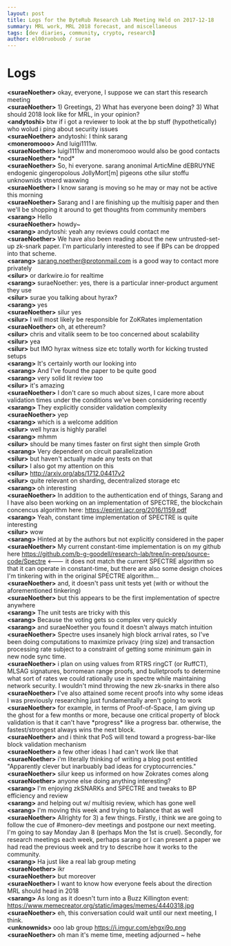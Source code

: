 ```yaml
---
layout: post
title: Logs for the ByteRub Research Lab Meeting Held on 2017-12-18
summary: MRL work, MRL 2018 forecast, and miscellaneous
tags: [dev diaries, community, crypto, research]
author: el00ruobuob / surae
---
```


# Logs  

**\<suraeNoether>** okay, everyone, I suppose we can start this research meeting  
**\<suraeNoether>** 1) Greetings, 2) What has everyone been doing? 3) What should 2018 look like for MRL, in your opinion?  
**\<andytoshi>** btw if i got a reviewer to look at the bp stuff (hypothetically) who wolud i ping about security issues  
**\<suraeNoether>** andytoshi: I think sarang  
**\<moneromooo>** And luigi1111w.  
**\<suraeNoether>** luigi1111w and moneromooo would also be good contacts  
**\<suraeNoether>** \*nod\*  
**\<suraeNoether>** So, hi everyone. sarang anonimal ArticMine dEBRUYNE endogenic gingeropolous JollyMort[m] pigeons othe silur stoffu unknownids vtnerd waxwing   
**\<suraeNoether>** I know sarang is moving so he may or may not be active this morning  
**\<suraeNoether>** Sarang and I are finishing up the multisig paper and then we'll be shopping it around to get thoughts from community members  
**\<sarang>** Hello  
**\<suraeNoether>** howdy~  
**\<sarang>** andytoshi: yeah any reviews could contact me  
**\<suraeNoether>** We have also been reading about the new untrusted-set-up zk-snark paper. I'm particularly interested to see if BPs can be dropped into that scheme.  
**\<sarang>** sarang.noether@protonmail.com is a good way to contact more privately  
**\<silur>** or darkwire.io for realtime  
**\<sarang>** suraeNoether: yes, there is a particular inner-product argument they use  
**\<silur>** surae you talking about hyrax?  
**\<sarang>** yes  
**\<suraeNoether>** silur yes  
**\<silur>** I will most likely be responsible for ZoKRates implementation  
**\<suraeNoether>** oh, at ethereum?  
**\<silur>** chris and vitalik seem to be too concerned about scalability  
**\<silur>** yea  
**\<silur>** but IMO hyrax witness size etc totally worth for kicking trusted setups  
**\<sarang>** It's certainly worth our looking into  
**\<sarang>** And I've found the paper to be quite good  
**\<sarang>** very solid lit review too  
**\<silur>** it's amazing  
**\<suraeNoether>** I don't care so much about sizes, I care more about validation times under the conditions we've been considering recently  
**\<sarang>** They explicitly consider validation complexity  
**\<suraeNoether>** yep  
**\<sarang>** which is a welcome addition  
**\<silur>** well hyrax is highly parallel  
**\<sarang>** mhmm  
**\<silur>** should be many times faster on first sight then simple Groth  
**\<sarang>** Very dependent on circuit parallelization  
**\<silur>** but haven't actually made any tests on that  
**\<silur>** I also got my attention on this  
**\<silur>** http://arxiv.org/abs/1712.04417v2  
**\<silur>** quite relevant on sharding, decentralized storage etc  
**\<sarang>** oh interesting  
**\<suraeNoether>** In addition to the authentication end of things, Sarang and I have also been working on an implementation of SPECTRE, the blockchain concencus algorithm here: https://eprint.iacr.org/2016/1159.pdf  
**\<sarang>** Yeah, constant time implementation of SPECTRE is quite interesting  
**\<silur>** wow  
**\<sarang>** Hinted at by the authors but not explicitly considered in the paper  
**\<suraeNoether>** My current constant-time implementation is on my github here https://github.com/b-g-goodell/research-lab/tree/in-prep/source-code/Spectre <--- it does not match the current SPECTRE algorithm so that it can operate in constant-time, but there are also some design choices I'm tinkering with in the original SPECTRE algorithm...   
**\<suraeNoether>** and, it doesn't pass unit tests yet (with or without the aforementioned tinkering)  
**\<suraeNoether>** but this appears to be the first implementation of spectre anywhere  
**\<sarang>** The unit tests are tricky with this  
**\<sarang>** Because the voting gets so complex very quickly  
**\<sarang>** and suraeNoether you found it doesn't always match intuition  
**\<suraeNoether>** Spectre uses insanely high block arrival rates, so I've been doing computations to maximize privacy (ring size) and transaction processing rate subject to a constraint of getting some minimum gain in new node sync time.  
**\<suraeNoether>**  i plan on using values from RTRS ringCT (or RuffCT), MLSAG signatures, borromean range proofs, and bulletproofs to determine what sort of rates we could rationally use in spectre while maintaining network security. I wouldn't mind throwing the new zk-snarks in there also  
**\<suraeNoether>** I've also attained some recent proofs into why some ideas I was previously researching just fundamentally aren't going to work  
**\<suraeNoether>** for example, in terms of Proof-of-Space, I am giving up the ghost for a few months or more, because one critical property of block validation is that it can't have \*progress\* like a progress bar. otherwise, the fastest/strongest always wins the next block.  
**\<suraeNoether>** and i think that PoS will tend toward a progress-bar-like block validation mechanism  
**\<suraeNoether>** a few other ideas I had can't work like that  
**\<suraeNoether>** i'm literally thinking of writing a blog post entitled "Apparently clever but inarbuably bad ideas for cryptocurrencies."  
**\<suraeNoether>** silur keep us informed on how Zokrates comes along  
**\<suraeNoether>** anyone else doing anything interesting?  
**\<sarang>** I'm enjoying zkSNARKs and SPECTRE and tweaks to BP efficiency and review  
**\<sarang>** and helping out w/ multisig review, which has gone well  
**\<sarang>** I'm moving this week and trying to balance that as well  
**\<suraeNoether>** Allrighty for 3) a few things. Firstly, i think we are going to follow the cue of #monero-dev meetings and postpone our next meeting. I'm going to say Monday Jan 8 (perhaps Mon the 1st is cruel). Secondly, for research meetings each week, perhaps sarang or I can present a paper we had read the previous week and try to describe how it works to the community.  
**\<sarang>** Ha just like a real lab group meting  
**\<suraeNoether>** ikr  
**\<suraeNoether>** but moreover  
**\<suraeNoether>** I want to know how everyone feels about the direction MRL should head in 2018  
**\<sarang>** As long as it doesn't turn into a Buzz Killington event: https://www.memecreator.org/static/images/memes/4440318.jpg  
**\<suraeNoether>** eh, this conversation could wait until our next meeting, I think.   
**\<unknownids>** ooo lab group https://i.imgur.com/ehgxi9o.png  
**\<suraeNoether>** oh man it's meme time, meeting adjourned ~ hehe  
